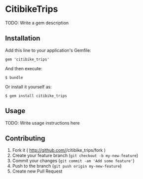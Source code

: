 # CitibikeTrips

TODO: Write a gem description

## Installation

Add this line to your application's Gemfile:

    gem 'citibike_trips'

And then execute:

    $ bundle

Or install it yourself as:

    $ gem install citibike_trips

## Usage

TODO: Write usage instructions here

## Contributing

1. Fork it ( http://github.com/<my-github-username>/citibike_trips/fork )
2. Create your feature branch (`git checkout -b my-new-feature`)
3. Commit your changes (`git commit -am 'Add some feature'`)
4. Push to the branch (`git push origin my-new-feature`)
5. Create new Pull Request
